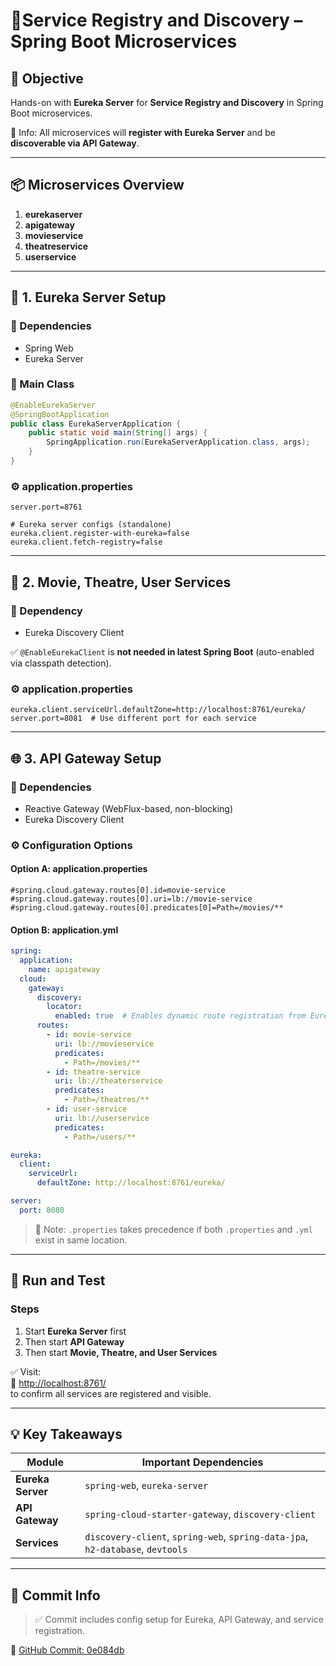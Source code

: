 # 🔧Service Registry and Discovery – Spring Boot Microservices

## 🎯 Objective
Hands-on with **Eureka Server** for **Service Registry and Discovery** in Spring Boot microservices.

📝 Info: All microservices will **register with Eureka Server** and be **discoverable via API Gateway**.

---

## 📦 Microservices Overview

1. **eurekaserver**
2. **apigateway**
3. **movieservice**
4. **theatreservice**
5. **userservice**

---

## 🚀 1. Eureka Server Setup

### 🔧 Dependencies
- Spring Web
- Eureka Server

### 🔨 Main Class
```java
@EnableEurekaServer
@SpringBootApplication
public class EurekaServerApplication {
    public static void main(String[] args) {
        SpringApplication.run(EurekaServerApplication.class, args);
    }
}
```

### ⚙️ application.properties
```properties
server.port=8761

# Eureka server configs (standalone)
eureka.client.register-with-eureka=false
eureka.client.fetch-registry=false
```

---

## 🧩 2. Movie, Theatre, User Services

### 🔧 Dependency
- Eureka Discovery Client

✅ `@EnableEurekaClient` is **not needed in latest Spring Boot** (auto-enabled via classpath detection).

### ⚙️ application.properties
```properties
eureka.client.serviceUrl.defaultZone=http://localhost:8761/eureka/
server.port=8081  # Use different port for each service
```

---

## 🌐 3. API Gateway Setup

### 🔧 Dependencies
- Reactive Gateway (WebFlux-based, non-blocking)
- Eureka Discovery Client

### ⚙️ Configuration Options

#### Option A: application.properties
```properties
#spring.cloud.gateway.routes[0].id=movie-service
#spring.cloud.gateway.routes[0].uri=lb://movie-service
#spring.cloud.gateway.routes[0].predicates[0]=Path=/movies/**
```

#### Option B: application.yml
```yaml
spring:
  application:
    name: apigateway
  cloud:
    gateway:
      discovery:
        locator:
          enabled: true  # Enables dynamic route registration from Eureka
      routes:
        - id: movie-service
          uri: lb://movieservice
          predicates:
            - Path=/movies/**
        - id: theatre-service
          uri: lb://theaterservice
          predicates:
            - Path=/theatres/**
        - id: user-service
          uri: lb://userservice
          predicates:
            - Path=/users/**

eureka:
  client:
    serviceUrl:
      defaultZone: http://localhost:8761/eureka/

server:
  port: 8080
```

> 🔸 Note: `.properties` takes precedence if both `.properties` and `.yml` exist in same location.

---

## 🧪 Run and Test

### Steps
1. Start **Eureka Server** first
2. Then start **API Gateway**
3. Then start **Movie, Theatre, and User Services**

✅ Visit:  
🔗 [http://localhost:8761/](http://localhost:8761/)  
to confirm all services are registered and visible.

---

## 💡 Key Takeaways

| Module           | Important Dependencies                                 |
|------------------|--------------------------------------------------------|
| **Eureka Server**| `spring-web`, `eureka-server`                          |
| **API Gateway**  | `spring-cloud-starter-gateway`, `discovery-client`     |
| **Services**     | `discovery-client`, `spring-web`, `spring-data-jpa`, `h2-database`, `devtools` |

---

## 📌 Commit Info

> ✅ Commit includes config setup for Eureka, API Gateway, and service registration.

🔗 [GitHub Commit: 0e084db](https://github.com/shiva909/java-microservices/commit/0e084db6e2f557d835991e93f238581d14019f17)